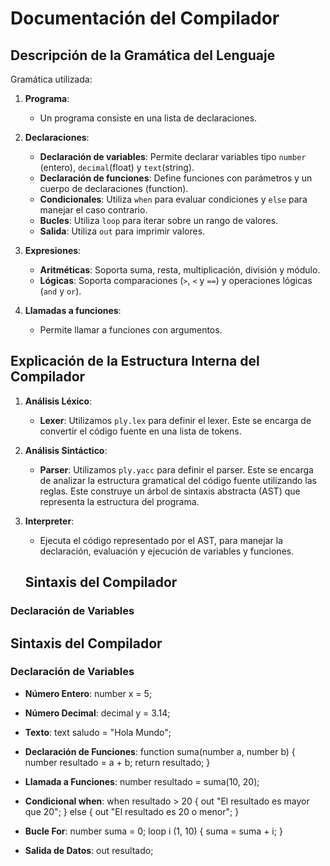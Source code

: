 # Documentación del Compilador

## Descripción de la Gramática del Lenguaje

Gramática utilizada:

1. **Programa**:
   - Un programa consiste en una lista de declaraciones.

2. **Declaraciones**:
   - **Declaración de variables**: Permite declarar variables tipo `number` (entero), `decimal`(float) y `text`(string).
   - **Declaración de funciones**: Define funciones con parámetros y un cuerpo de declaraciones (function).
   - **Condicionales**: Utiliza `when` para evaluar condiciones y `else` para manejar el caso contrario.
   - **Bucles**: Utiliza `loop` para iterar sobre un rango de valores.
   - **Salida**: Utiliza `out` para imprimir valores.

3. **Expresiones**:
   - **Aritméticas**: Soporta suma, resta, multiplicación, división y módulo.
   - **Lógicas**: Soporta comparaciones (`>`, `<` y `==`) y operaciones lógicas (`and` y `or`).

4. **Llamadas a funciones**:
   - Permite llamar a funciones con argumentos.

## Explicación de la Estructura Interna del Compilador

1. **Análisis Léxico**:
   - **Lexer**: Utilizamos `ply.lex` para definir el lexer. Este se encarga de convertir el código fuente en una lista de tokens. 

2. **Análisis Sintáctico**:
   - **Parser**: Utilizamos `ply.yacc` para definir el parser. Este se encarga de analizar la estructura gramatical del código fuente utilizando las reglas. Este construye un árbol de sintaxis abstracta (AST) que representa la estructura del programa.

3. **Interpreter**:
   - Ejecuta el código representado por el AST, para manejar la declaración, evaluación y ejecución de variables y funciones.

   ## Sintaxis del Compilador

### Declaración de Variables

## Sintaxis del Compilador

### Declaración de Variables

- **Número Entero**:
  number x = 5;

- **Número Decimal**:
  decimal y = 3.14;


- **Texto**:
text saludo = "Hola Mundo";


- **Declaración de Funciones**:
function suma(number a, number b) {
    number resultado = a + b;
    return resultado;
}


- **Llamada a Funciones**:
number resultado = suma(10, 20);


- **Condicional when**:
when resultado > 20 {
    out "El resultado es mayor que 20";
} else {
    out "El resultado es 20 o menor";
}


- **Bucle For**:
number suma = 0;
loop i (1, 10) {
    suma = suma + i;
}

- **Salida de Datos**:
out resultado;
